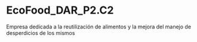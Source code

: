 # EcoFood_DAR_P2.C2
Empresa dedicada a la reutilización de alimentos y la mejora del manejo de desperdicios de los mismos
